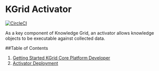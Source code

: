 # KGrid Activator
[![CircleCI](https://circleci.com/gh/kgrid/kgrid-activator/tree/master.svg?style=shield)](https://circleci.com/gh/kgrid/kgrid-activator/tree/master)

As a key component of Knowledge Grid, an activator allows knowledge objects to be executable against collected data.

##Table of Contents

1. [Getting Started KGrid Core Platform Developer](docs/getting-started-developer.md)
2. [Activator Deployment](docs/deployment.md)

